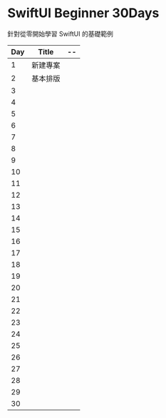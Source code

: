 # SwiftUI Beginner 30Days

針對從零開始學習 SwiftUI 的基礎範例


| Day | Title | --  |
| --- | ---   | --- |
| 1   | 新建專案 | |
| 2   | 基本排版 | |
| 3   | | |
| 4   | | |
| 5   | | |
| 6   | | |
| 7   | | |
| 8   | | |
| 9   | | |
| 10   | | |
| 11   | | |
| 12   | | |
| 13   | | |
| 14   | | |
| 15   | | |
| 16   | | |
| 17   | | |
| 18   | | |
| 19   | | |
| 20   | | |
| 21   | | |
| 22   | | |
| 23  | | |
| 24   | | |
| 25   | | |
| 26   | | |
| 27   | | |
| 28   | | |
| 29   | | |
| 30   | | |